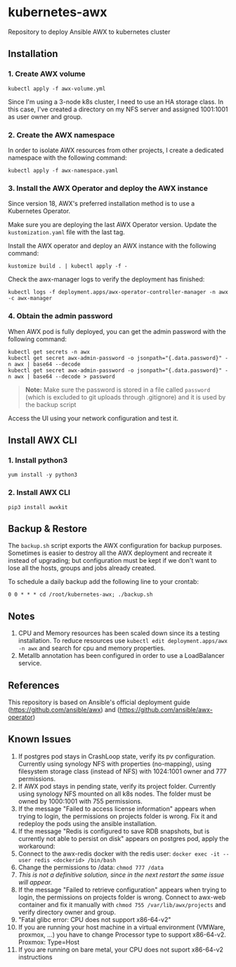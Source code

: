 # kubernetes-awx
Repository to deploy Ansible AWX to kubernetes cluster

## Installation
### 1. Create AWX volume
```
kubectl apply -f awx-volume.yml
```

Since I'm using a 3-node k8s cluster, I need to use an HA storage class. In this case, I've created a directory on my NFS server and assigned 1001:1001 as user owner and group.

### 2. Create the AWX namespace
In order to isolate AWX resources from other projects, I create a dedicated namespace with the following command:
```
kubectl apply -f awx-namespace.yaml
```

### 3. Install the AWX Operator and deploy the AWX instance
Since version 18, AWX's preferred installation method is to use a Kubernetes Operator. 

Make sure you are deploying the last AWX Operator version. Update the `kustomization.yaml` file with the last tag.

Install the AWX operator and deploy an AWX instance with the following command:
```
kustomize build . | kubectl apply -f -
```

Check the awx-manager logs to verify the deployment has finished:
```
kubectl logs -f deployment.apps/awx-operator-controller-manager -n awx -c awx-manager
```

### 4. Obtain the admin password
When AWX pod is fully deployed, you can get the admin password with the following command:
```
kubectl get secrets -n awx
kubectl get secret awx-admin-password -o jsonpath="{.data.password}" -n awx | base64 --decode
kubectl get secret awx-admin-password -o jsonpath="{.data.password}" -n awx | base64 --decode > password
```

> **Note:** Make sure the password is stored in a file called `password` (which is excluded to git uploads through .gitignore) and it is used by the backup script

Access the UI using your network configuration and test it.


## Install AWX CLI
### 1. Install python3
```
yum install -y python3
```

### 2. Install AWX CLI
```
pip3 install awxkit
```

## Backup & Restore
The `backup.sh` script exports the AWX configuration for backup purposes. Sometimes is easier to destroy all the AWX deployment and recreate it instead of upgrading; but configuration must be kept if we don't want to lose all the hosts, groups and jobs already created.

To schedule a daily backup add the following line to your crontab:
```
0 0 * * * cd /root/kubernetes-awx; ./backup.sh
```


## Notes
1. CPU and Memory resources has been scaled down since its a testing installation. To reduce resources use `kubectl edit deployment.apps/awx -n awx` and search for cpu and memory properties.
2. Metallb annotation has been configured in order to use a LoadBalancer service.

## References
This repository is based on Ansible's official deployment guide (https://github.com/ansible/awx) and (https://github.com/ansible/awx-operator)

## Known Issues
1. If postgres pod stays in CrashLoop state, verify its pv configuration. Currently using synology NFS with properties (no-mapping), using filesystem storage class (instead of NFS) with 1024:1001 owner and 777 permissions.
2. If AWX pod stays in pending state, verify its project folder. Currently using synology NFS mounted on all k8s nodes. The folder must be owned by 1000:1001 with 755 permissions.
3. If the message "Failed to access license information" appears when trying to login, the permissions on projects folder is wrong. Fix it and redeploy the pods using the ansible installation.
4. If the message "Redis is configured to save RDB snapshots, but is currently not able to persist on disk" appears on postgres pod, apply the workaround:
  1. Connect to the awx-redis docker with the redis user: `docker exec -it --user redis <dockerid> /bin/bash`
  2. Change the permissions to /data: `chmod 777 /data`
  3. *This is not a definitive solution, since in the next restart the same issue will appear.* 
5. If the message "Failed to retrieve configuration" appears when trying to login, the permissions on projects folder is wrong. Connect to awx-web container and fix it manually with `chmod 755 /var/lib/awx/projects` and verify directory owner and group.
6. "Fatal glibc error: CPU does not support x86-64-v2"
  1. If you are running your host machine in a virtual environment (VMWare, proxmox, ...) you have to change Processor type to support x86-64-v2. Proxmox: Type=Host
  2. If you are running on bare metal, your CPU does not suport x86-64-v2 instructions
